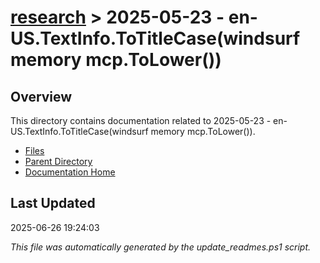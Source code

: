 # [research](../) > 2025-05-23 - en-US.TextInfo.ToTitleCase(windsurf memory mcp.ToLower())

## Overview
This directory contains documentation related to 2025-05-23 - en-US.TextInfo.ToTitleCase(windsurf memory mcp.ToLower()).

- [Files](#files)
- [Parent Directory](../)
- [Documentation Home](../../)

## Last Updated

2025-06-26 19:24:03

*This file was automatically generated by the update_readmes.ps1 script.*



